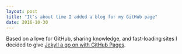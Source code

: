 ```yaml
---
layout: post
title: "It's about time I added a blog for my GitHub page"
date: 2016-10-30
---
```


Based on a love for GitHub, sharing knowledge, and fast-loading sites I decided to give [Jekyll a go on with GitHub Pages](http://jmcglone.com/guides/github-pages/).
